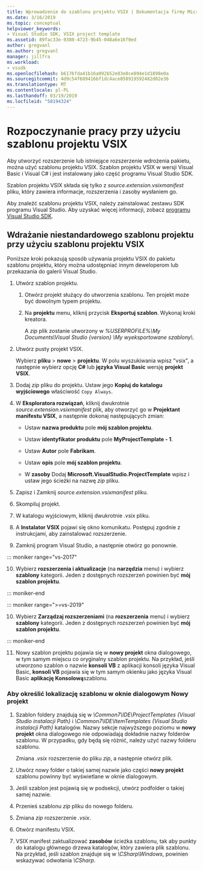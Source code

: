 ```yaml
---
title: Wprowadzenie do szablonu projektu VSIX | Dokumentacja firmy Microsoft
ms.date: 3/16/2019
ms.topic: conceptual
helpviewer_keywords:
- Visual Studio SDK, VSIX project template
ms.assetid: 89fac33e-9380-4723-9b45-048a6e16f0ed
author: gregvanl
ms.author: gregvanl
manager: jillfra
ms.workload:
- vssdk
ms.openlocfilehash: b6176fda41b16a092b52e83e0ce894e1d1898e0a
ms.sourcegitcommit: 4d9c54f689416bf1dc4ace058919592482d02e36
ms.translationtype: MT
ms.contentlocale: pl-PL
ms.lasthandoff: 03/19/2019
ms.locfileid: "58194324"
---
```

# <a name="get-started-with-the-vsix-project-template"></a>Rozpoczynanie pracy przy użyciu szablonu projektu VSIX

Aby utworzyć rozszerzenie lub istniejące rozszerzenie wdrożenia pakietu, można użyć szablonu projektu VSIX. Szablon projektu VSIX w wersji Visual Basic i Visual C# i jest instalowany jako część programu Visual Studio SDK.

 Szablon projektu VSIX składa się tylko z *source.extension.vsixmanifest* pliku, który zawiera informacje, rozszerzenia i zasoby wysłaniem go.

 Aby znaleźć szablonu projektu VSIX, należy zainstalować zestawu SDK programu Visual Studio. Aby uzyskać więcej informacji, zobacz [programu Visual Studio SDK](../extensibility/visual-studio-sdk.md).

## <a name="deploy-a-custom-project-template-using-the-vsix-project-template"></a>Wdrażanie niestandardowego szablonu projektu przy użyciu szablonu projektu VSIX

 Poniższe kroki pokazują sposób używania projektu VSIX do pakietu szablonu projektu, który można udostępniać innym deweloperom lub przekazania do galerii Visual Studio.

1. Utwórz szablon projektu.

    1. Otwórz projekt służący do utworzenia szablonu. Ten projekt może być dowolnym typem projektu.

    2. Na **projektu** menu, kliknij przycisk **Eksportuj szablon**. Wykonaj kroki kreatora.

         A *zip* plik zostanie utworzony w *%USERPROFILE%\My Documents\Visual Studio {version} \My wyeksportowane szablony\\*.

2. Utwórz pusty projekt VSIX.

     Wybierz **pliku** > **nowe** > **projektu**. W polu wyszukiwania wpisz "vsix", a następnie wybierz opcję **C#** lub **języka Visual Basic** wersję **projekt VSIX**.

3. Dodaj *zip* pliku do projektu. Ustaw jego **Kopiuj do katalogu wyjściowego** właściwość `Copy Always`.

4. W **Eksploratora rozwiązań**, kliknij dwukrotnie *source.extension.vsixmanifest* plik, aby otworzyć go w **Projektant manifestu VSIX**, a następnie dokonaj następujących zmian:

    - Ustaw **nazwa produktu** pole **mój szablon projektu**.

    - Ustaw **identyfikator produktu** pole **MyProjectTemplate - 1**.

    - Ustaw **Autor** pole **Fabrikam**.

    - Ustaw **opis** pole **mój szablon projektu**.

    - W **zasoby** Dodaj **Microsoft.VisualStudio.ProjectTemplate** wpisz i ustaw jego ścieżki na nazwę *zip* pliku.

5. Zapisz i Zamknij *source.extension.vsixmanifest* pliku.

6. Skompiluj projekt.

7. W katalogu wyjściowym, kliknij dwukrotnie *.vsix* pliku.

8. A **Instalator VSIX** pojawi się okno komunikatu. Postępuj zgodnie z instrukcjami, aby zainstalować rozszerzenie.

9. Zamknij program Visual Studio, a następnie otwórz go ponownie.

::: moniker range="vs-2017"

10. Wybierz **rozszerzenia i aktualizacje** (na **narzędzia** menu) i wybierz **szablony** kategorii. Jeden z dostępnych rozszerzeń powinien być **mój szablon projektu**.

::: moniker-end

::: moniker range=">=vs-2019"

10. Wybierz **Zarządzaj rozszerzeniami** (na **rozszerzenia** menu) i wybierz **szablony** kategorii. Jeden z dostępnych rozszerzeń powinien być **mój szablon projektu**.

::: moniker-end

11. Nowy szablon projektu pojawia się w **nowy projekt** okna dialogowego, w tym samym miejscu co oryginalny szablon projektu. Na przykład, jeśli utworzono szablon o nazwie **konsoli VB** z aplikacji konsoli języka Visual Basic, **konsoli VB** pojawia się w tym samym okienku jako języka Visual Basic **aplikację Konsolową**szablonu.

### <a name="to-specify-the-location-of-the-template-in-the-new-project-dialog-box"></a>Aby określić lokalizację szablonu w oknie dialogowym Nowy projekt

1. Szablon foldery znajdują się w *\Common7\IDE\ProjectTemplates {Visual Studio instalacji Path}* i *\Common7\IDE\ItemTemplates {Visual Studio instalacji Path}* katalogów. Nazwy sekcje najwyższego poziomu w **nowy projekt** okna dialogowego nie odpowiadają dokładnie nazwy folderów szablonu. W przypadku, gdy będą się różnić, należy użyć nazwy folderu szablonu.

    Zmiana *.vsix* rozszerzenie do pliku *zip*, a następnie otwórz plik.

2. Utwórz nowy folder o takiej samej nazwie jako części **nowy projekt** szablonu powinny być wyświetlane w oknie dialogowym.

3. Jeśli szablon jest pojawią się w podsekcji, utwórz podfolder o takiej samej nazwie.

4. Przenieś szablonu *zip* pliku do nowego folderu.

5. Zmiana *zip* rozszerzenie *.vsix*.

6. Otwórz manifestu VSIX.

7. VSIX manifest zaktualizować **zasobów** ścieżka szablonu, tak aby punkty do katalogu głównego drzewa katalogów, który zawiera plik szablonu. Na przykład, jeśli szablon znajduje się w *\CSharp\Windows*, powinien wskazywać odwołania *\CSharp*.
